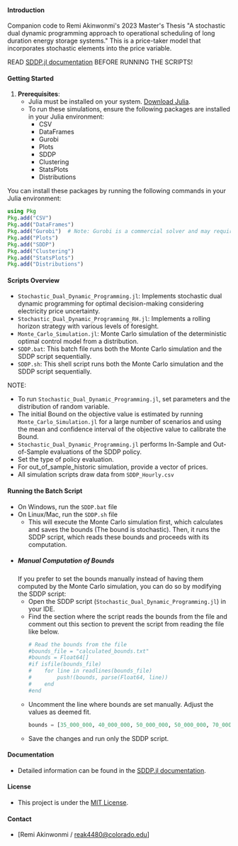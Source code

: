 #### Introduction
Companion code to Remi Akinwonmi's 2023 Master's Thesis "A stochastic dual dynamic programming approach to operational scheduling of long duration energy storage systems." This is a price-taker model that incorporates stochastic elements into the price variable.

READ [SDDP.jl documentation](https://sddp.dev/stable) BEFORE RUNNING THE SCRIPTS!

#### Getting Started
1. **Prerequisites**: 
   - Julia must be installed on your system. [Download Julia](https://julialang.org/downloads/).
   - To run these simulations, ensure the following packages are installed in your Julia environment:
      - CSV
      - DataFrames
      - Gurobi
      - Plots
      - SDDP
      - Clustering
      - StatsPlots
      - Distributions

You can install these packages by running the following commands in your Julia environment:

```julia
using Pkg
Pkg.add("CSV")
Pkg.add("DataFrames")
Pkg.add("Gurobi")  # Note: Gurobi is a commercial solver and may require a license.
Pkg.add("Plots")
Pkg.add("SDDP")
Pkg.add("Clustering")
Pkg.add("StatsPlots")
Pkg.add("Distributions")
```

#### Scripts Overview
- `Stochastic_Dual_Dynamic_Programming.jl`: Implements stochastic dual dynamic programming for optimal decision-making considering electricity price uncertainty.
- `Stochastic_Dual_Dynamic_Programming_RH.jl`: Implements a rolling horizon strategy with various levels of foresight.
- `Monte_Carlo_Simulation.jl`: Monte Carlo simulation of the deterministic optimal control model from a distribution.
- `SDDP.bat`: This batch file runs both the Monte Carlo simulation and the SDDP script sequentially.
- `SDDP.sh`: This shell script runs both the Monte Carlo simulation and the SDDP script sequentially.

NOTE:
- To run `Stochastic_Dual_Dynamic_Programming.jl`, set parameters and the distribution of random variable.
- The initial Bound on the objective value is estimated by running `Monte_Carlo_Simulation.jl` for a large number of scenarios and using the mean and confidence interval of the objective value to calibrate the Bound.
- `Stochastic_Dual_Dynamic_Programming.jl` performs In-Sample and Out-of-Sample evaluations of the SDDP policy.
- Set the type of policy evaluation.
- For out_of_sample_historic simulation, provide a vector of prices.
- All simulation scripts draw data from `SDDP_Hourly.csv`

#### Running the Batch Script
- On Windows, run the `SDDP.bat` file
- On Linux/Mac, run the `SDDP.sh` file
   - This will execute the Monte Carlo simulation first, which calculates and saves the bounds (The bound is stochastic). Then, it runs the SDDP script, which reads these bounds and proceeds with its computation.
- ##### Manual Computation of Bounds
   If you prefer to set the bounds manually instead of having them computed by the Monte Carlo simulation, you can do so by modifying the SDDP script:
   - Open the SDDP script (`Stochastic_Dual_Dynamic_Programming.jl`) in your IDE.
   - Find the section where the script reads the bounds from the file and comment out this section to prevent the script from reading the file like below.
     ```julia
     # Read the bounds from the file
     #bounds_file = "calculated_bounds.txt"
     #bounds = Float64[]
     #if isfile(bounds_file)
     #    for line in readlines(bounds_file)
     #        push!(bounds, parse(Float64, line))
     #    end
     #end
     ```
  - Uncomment the line where bounds are set manually. Adjust the values as deemed fit.
    ```julia
    bounds = [35_000_000, 40_000_000, 50_000_000, 50_000_000, 70_000_000]
    ```
  - Save the changes and run only the SDDP script.

    
#### Documentation
- Detailed information can be found in the [SDDP.jl documentation](https://sddp.dev/stable).

#### License
- This project is under the [MIT License](LICENSE).

#### Contact
- [Remi Akinwonmi / reak4480@colorado.edu]
